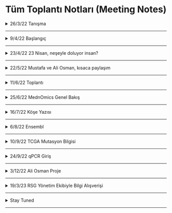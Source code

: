 # Tüm Toplantı Notları (Meeting Notes)

<details>

<summary>26/3/22 Tanışma</summary>

### Toplantı 1

Kodlama değil, araçlar ve fikir geliştirirken bu araçlardan nasıl ifade edebiliriz öncelikli olacak.

Hasta verisi bakımı için cBioPortal örneği

(Dikkat ediniz, farklı zaman dilimli veriler oluyor)

cBioPortal örnek tutorial yapıldı

=>100 sample iyi bir veri seçimi olabilir (mümkün oldukça çok olsun)

DNA metilasyon her zaman genetik değişiklikle korrele olmayabilir

RNA-seq verilerini raw veri olduğu için log düzenleme kullanımı

Negatif-pozitif ilişki: Pearson (parametric, gen ifadesi direk önemli) vs. Spearman (non-parametric, sıralayıp, grup içinde kıyaslama) (mesela şu da yardımcı olabilir, https://www.nature.com/articles/nmeth.2937)

Mesela Breast cancer: ER status ilk önemli bulgu

cBioPortal'da veri indirip kendiniz de veriyi analiz edebiliyorsunuz.

BoxPlot, 95%lik dilim ve outliers açıklandı. (detaylı bilgi için boxplot ve quartiles lara bakılabilir, şu da iyi olabilir https://www.nature.com/articles/nmeth.2813)

p-value vs. q-value.

Neden log transformasyona dair makale örneği: Log-transformation and its implications for data analysis (https://www.ncbi.nlm.nih.gov/pmc/articles/PMC4120293/)

Verilerde yeni sorular ile yeni projeler üretmek mümkün. Verilerle yapılacak çok şey var.

Önce bir hipotez belirleme

cBioportal ile bir ön araştırma (explore)

Bir şeylerin ilişkili olduğunu ve değiştiğini buldum

Bir sonraki görüşme için: cBioPortal üzerinden exploration

R Tutorial gönderilecek (başlangıç seviyesi), şu sayfa iyi başlangıç için: https://www.tutorialspoint.com/r/index.htm ve https://www.statmethods.net/management/index.html

Pubmed üzerinden validasyon çalışması, örnek olarak gidebilir.

</details>

---------------------
<details>

<summary>9/4/22 Başlangıç</summary>

### Toplantı 2
Katılımcılar: Ali Osman, Mustafa, Ayşe Gökçe, Neslihan, Fatma Betul

Fatma:
Head&Neck kanserinde (HNSCC) HPV ile ilişkili olduğu genlerin survival tahmin etmede diğer driver olduğu düşünülen genlerle karşılaştırması.

Survivor grafiğini gösterirken yaşam kalite/süresini tahmin edecek genleri tek tek çizmekte fayda var.
Tek tek odd değerlerini göstermek. 
Alternatif survival grafiği çizdirmek için: http://xena.ucsc.edu/

Mustafa:
Primer tümör mutasyonlara bakarak nereye metastaz yapacağını tahmin edebilir miyiz?

Bununla ilgili Neslihan'ın önerdiği makale: https://www.cell.com/cell/fulltext/S0092-8674(22)00003-4?_returnURL=https%3A%2F%2Flinkinghub.elsevier.com%2Fretrieve%2Fpii%2FS0092867422000034%3Fshowall%3Dtrue

Volkan Plot ile ilgili köşe yazım: https://rsgturkey.com/tr/plot-plot-veri-gorsellestirme-volkan-plot/
cBioPortal (daha çok genomik) alternatifi: http://gepia.cancer-pku.cn/ (expresyon üzerinden genelde)

İkinci kısım olarak Ayşe, STRING (protein protein interaction tool) tutorial verdi:
link: https://string-db.org/
Genlerin beraber litaratürde anılıp anılmaması. 

Mesela KRAS ve ilşkili genlerin yüklenip literatürde nasıl bir bağlantısal karşılığı olduğuna bakılabilir.

Strength: Fisher's Exact Test sonucu. 
FDR: False Discovery Rate'i de şimdilik p-value gibi düşünebilirsiniz.
count in network: daha büyük olanlar daha bilgi verici olabilir.
Settings'den mesela KRAS özelinde network çıkarmak mümkün.
Not: Text-mining'i çıkarabiliyoruz bağlantıyı çizerken bazen, her zaman güvenilir bir kaynak değil. Sadece experimental (deneysel) veri üzerinden gitmek isteyebiliyoruz.

Over-representation vs Enrichment Analysis.
Over representation analizi: Temel olarak manual olan listeler var (genler birbiri, pathway ile eşlenmiş). Daha sonra biz kendi gen listemizi verince, bizim birkaç genimiz bu gen içinde var olsun. Daha sonra olasılık hesabı yapıyor. Yani bizim genlerimiz şans eseri mi yoksa gerçekten önemli olarak mı var.

Şimdilik ikinci toplantı ödevi olarak STRING üzerinden hipotezinizde ilişkili gen ailesini STRING üzerinden incelemek diyebiliriz.
  
</details>

---------------------
<details>

<summary>23/4/22 23 Nisan, neşeyle doluyor insan? </summary>

### Toplantı 3
Katılımcılar: Mustafa, Ali Osman, Ayşe Gökçe, Fatma Betül
  
STRING ödevi üzerinden hipoteze bakış.

Mustafa: EGFR-Ras?
STRING'de XXX ile ilşkili XXX hastalarındaki genin ilşkisel proteinleri tespit edip; cBioportal'da mutasyon için survival (ölüm kalım) 
testi ile yaşamsal önemini tespit etmek (tanı/tedavi için önemli olabilir).

Ayşe geri-dönüt: Ölüm kalım analizlerinde sample size (veri-seti büyüklüğü önemli).
İfade analizi başlangıç için faydalı olabilir. Bu durumda, bazı ilişkisel genler için GEO'dan ön analiz. (Kendi minik analiz aracı var GEO'nun da).
Diğer downstream genlerle ilşkisine bakmak da geniş bir açı verebilir. Diğer bağlanan genlere ki bu ilişki XXX ile YYY arasında özel mi değil mi (specific or not).

Ali Osman: TTTT-RRRR ilşkisi (KKKK bağı üzerinden)
Arkaplan: XXX(TTTT)'in negatif prognostif belirteç olarak bazı kanserlerde kullanılıyor olması.
Bu yolağı çalışmak açısından fare modelinin var olması.
Modifikasyonun squamous cell carcinoma (SCC) vs. adenocarcinoma (AC) üzerinde etki farkı.

RRR-TTTT ilişkisi üzerinden Rho Family ve DOCK family üzerinden STRING ilişki ağının araştırılması.

KRAS mutasyonu ile yakından ilişkili üç kanser tipinde bu genlerin araştırılması.

Ali Osman'ın makale ve video önerisi:
https://pubmed.ncbi.nlm.nih.gov/30664679/
https://www.youtube.com/watch?v=lcfrqe3gvr4&t=2751s

Ayşe geri-dönüt: Birbirine bağlanıyorlarsa, direk ilişkili olmaları normal. Ancak, negatif-pozitif korelasyon, aileler içindeki genleri işlevlerini tanımlamak açısından faydalı olabilir. Kısacası bir bütün olarak çalışmak.
Metastaz verisi yoksa, metastazı işaret eden EMT marker (belirteç) bakılabilir.
cBioportal'daki XXX(RAC1) geni negatif ve pozitif ilşkili genleri ayrı ayrı alıp, STRING'e koyup aralarında EMT işareti gösteren bir ilişki var mı yok mu ayrıca bakılabilir.
Sağlıklı dokular üzerinden, doku özelinde gen ifade verisi: gtex, https://gtexportal.org/home/
Normal ve. kanser:
ccle, https://sites.broadinstitute.org/ccle/
nci-60, https://dtp.cancer.gov/discovery_development/nci-60/
ucsc-xena, https://xenabrowser.net/

Ayşe, XenaBrowser demo gösterimi.

Ayşe, GEO Datasets üzerinden veria analiz demo gösterim.

GEO, https://www.ncbi.nlm.nih.gov/geo/
Örnek veriseti: https://www.ncbi.nlm.nih.gov/geo/query/acc.cgi?acc=GSE190731

Search gene diyince NCBI'da, burada ilki datasetler ikincii örnekler için. İlkini seç.
GEO Datasets'i soldan seçimi daha özelleştirip daralatabilirsiniz.
GSE numarası önemli, verisetlerin kimlik numarası (ID).

Bazen işlem yapılmamış, raw veriyi bulmak mümkün.
Series matrix file, normalize edilmiş veriler genelde.
logFC: log cinsinden fold change (değişim) değeri. +, artış;-, azalış (kontrole göre).
x-axis'e bakmak lazım. Bazı genlerin zaten ifade değeri çok düşük, o yüzden ufak değişimler bile yüksek logFC ile sonuçlanabilir ancak ifade ettiği anlam yeterli olmayabilir.

Expression Atlas, https://www.ebi.ac.uk/gxa/home
Doku özel, ifade değerine bakmak için faydalı olabilir
Firebrowse da işe yarayabilir, http://firebrowse.org/viewGene.html
  
</details>

---------------------
<details>

<summary>22/5/22 Mustafa ve Ali Osman, kısaca paylaşım</summary>

### Toplantı 4
Katılımcılar: Mustafa, Ali Osman, Ayşe Gökçe, Fatma Betül

Mustafa: EGFR vs. RASA1

Ayşe geridönüt: 
Kanserde survival datası için mutasyon verisi karşılaştırmak istiyorsak, vaka sayısının (number of cases) 100 ve üstü olması, 
ve karşlaştırılan genleri hasta gruplarının benzer büyüklükte olması önemli.
Bunları nerede bulabiliriz? Genom sekanslama ya da mutation profiling datasetlerine bakmak lazım.

Farklı dokuları kıyaslarken de doku specific mi bir farklılık olduğuna bakmak lazım. Primary bir doku vs. normal doku kıyaslama yapılırken farklı doku kıyaslaması direk yapılması tavsiye edilmez.

Kalsiyum bağımlı analiz yapmak çok genel olur. Spesifik downstream yolaklardan gitmek daha mantıklı olabilir.

Co-occurance durumun olabilir mutasyonlarda. Bu durumda tümörün surivalını artırıyor olabilir. 
Survival analizi yaparken overall survival yerine disease-free survival'a bakmak bu açıdan daha faydalı olabilir.
Beraber hareket ettikleri genlerin durumuna da bakılabilir. Hangi yolakta etkili. Bu durumda belki bir "cluster" (grupsallık) mevcut olabilir.

Bir genin inaktive olduğuna bakmak için genelde downstream genine bakılır. Mesela p53 için p21 gibi.

Ali Osman: R'da gene ko-expresyon analizi nasıl yapılır üzerine çalışmış.
WGCNA paketi üzerinden analiz yapmış. 
Link: https://bmcbioinformatics.biomedcentral.com/articles/10.1186/1471-2105-9-559

PCA alternatifi olarak t-SNE (t-distributed stochastic neighbour embedding): https://www.nature.com/articles/s41467-019-13056-x
Good read on t-SNE: https://www.analyticsvidhya.com/blog/2017/01/t-sne-implementation-r-python/

Ayşe geridönüt:
Spearman'da WGCNA'de uygun.

TCGA'da datasetler daha büyük olduğu için RSEM'in kullandığı distribution-based method daha uygun olduğu için.

TCGA verileri RSEM normalized count data oluyor. RSEM üzerine: https://bmcbioinformatics.biomedcentral.com/articles/10.1186/1471-2105-12-323

Bu yüzden raw count data isteyen DESeq2 workflowu için uygun değil. 

WGCNA için RSEM normalize edilmiş veri: "The RNA-Seq data input for WGCNA in terms of gene co-expression network construction?"
Biostars'da soru ve cevap: https://www.biostars.org/p/280650/
"Whether one uses RPKM, FPKM, or simply normalized counts doesn't make a whole lot of difference for WGCNA analysis as long as all samples were processed the same way"

High throughput dizilime analizi için normalizasyon teknikleri üzerine: https://bmcbioinformatics.biomedcentral.com/articles/10.1186/s12859-015-0778-7

Bir sonraki toplantı hedefi: RNA-seq dizileme analizi giriş, R'da differensiyel gen ifadesi analizi örnek
  
</details>

---------------------
<details>

<summary>11/6/22 Toplantı </summary>

### Toplantı 5
Katılımcılar: Mustafa, Ali Osman, Ayşe Gökçe, Fatma Betül

Ayşe: RNA-Seq intro tutorial
Microarray vs. RNA-Seq
How RNA-seq is done briefly
Steps of RNA-Seq from RNA isolation to analysis
Fastq file format
RNA Seq analysis from quality control to normalization/differential gene expression analysis

Ve bunların ardından
Galaxy ile RNA-seq diferansiyel veri analizi: https://usegalaxy.org/

Ek notlar (fb)
RNA-Seq genel girişi, başta sona: https://chagall.med.cornell.edu/RNASEQcourse/Intro2RNAseq.pdf
Illumina dizilim kısaca: https://www.youtube.com/watch?v=fCd6B5HRaZ8
uzunca: https://www.youtube.com/watch?v=oIJaA6h2bFM
FastQC detaylı açıklama: https://www.bioinformatics.babraham.ac.uk/projects/fastqc/
  
</details>

---------------------
<details>

<summary>25/6/22 MednOmics Genel Bakış </summary>

### Toplantı 6
Katılımcılar: Mustafa, Ali Osman, Ayşe Gökçe, Fatma Betül
  
Bugün genel olarak program nasıl geçti, neleri öğrenmek iyiydi, nereler eksik kaldı (öğrenecek yeni konular) gibi soruları cevapladık.

* cBioPortal
* STRING
* Geo Database/GEO2R
* GALAXY
gibi araçlara aşinalık kazanıp,

* Survival Graphs
* FDR, q value
ve diğer bazı grafik yorumlama ve istatistik analizler konusunda altyapı kazanmanın epey faydalı olduğuna kanaat getirildi.

Ancak, RNA-Seq ve R'da analiz gibi medikal öğrencilerin sıklıkla kullanmadığı teknik ve yöntemleri kullanırken biraz daha katılımcıların aktif olması ve ön araştırma yapması gerektiği sonucuna varıldı.
Bu konuda mentorler olarak teşvik etmek için "Aşinalık kazandıracak soru listesi", "Worksheet" gibi ön ödevlerle öğrencilerin aktif katılımının ve aşinalık aşamasının hızlandırılması önerildi.

Öte yandan, bir hipotez üzerinde tartışma ve ilerlemenin iyileştirilmesi konusunda 2 öneri sunuldu:
1. önceden planlanmış veyahut hazır bir hipotezin adım adım takip edilmesi
2. gruplar oluşturup, katılımcıların kendi hipotezleri ile grup olarak çalışması

Gelecek için de şunlar planlandı:
* İstatistik için ayrı bir ders. Böylece FDR, Enrichment Analysis, parametricve non-parametric testler gibi konular ve ayrımların daha detaylı tartışılması. 
Bunun için şu öne çıktı: 
1. Önce teorik ders (ilk zoom)
2. Sonra R'da uygulamalı bio-istatistik (ikinci zoom)

Bunun haricinde
* Expression Atlas gibi araçların da etkin kulanımının faydasının öne çıkarılması, mesela "hangi gen hangi durumda hangi dokuda farklı davranmış" ve "meta-analizler"de kullanışlı olması gibi bilgilerin gözden kaçması ihtimaline karşı, eski notlara bir geri bakış tavsiye edildi.

* Single-cell RNA seq giriş dersi (Fatma)

* Multi-modal sequencing approaches
  
* Differential co-expression networks/analysis
gibi konuların Jouurnal club gibi 15dklık bir makale tartışmasını takiben method üzerinde yoğunlaşarak anlatılması/çalışılmasına karar kılındı.

* Özellikle medikal öğrencilerin biyoenformatik eğitimi konusunda nerden başlaması ve nasıl ilerlemesi konusunda örnek kaynak listesi oluşturulmasına karar verildi. 
Bu amaçla 3 adımdan bahsedildi:
  
1. RSG Blog'da öncü köşe yazısı (ilk deneyimlerimiz)
  
2. RSG Blog'da serinin devamı yazımız, gelecek deneyimlerimizle.
  
3. Bütün bunların "Bootcamp" olarak bir website ve github kaynak listesinde detaylı olarak toplanıp halka açık kaynak olarak arz edilmesi.
  
</details>

---------------------
<details>

<summary>16/7/22 Köşe Yazısı </summary>

### Toplantı 7
Katılımcılar: Mustafa, Ali Osman, Fatma Betül
  
Med&Omics: Hekimler için Biyoinformatik serimizin ilk yazısı-son düzeltmeler için toplandık.

Üzerinden geçilecek mevzulara değindik.
GEO2R/RNA-Seq gibi araçları yeniden gözden geçirmek gibi.

İki hafta sonra davetlimiz olabilir (buraya ateş emojisi koyduğumu varsayalım).

Alternatif olarak, bir sonraki toplantı için Ensembl-BioMart'a giriş tutorial' planladık.

Return of Ayşe Jedi'den sonrası için de R'da RNA-Seq'i takiben Data-viz ve İstatistik.
  
</details>

---------------------
<details>

<summary>6/8/22 Ensembl</summary>

### Toplantı 8
Katılımcılar: Mustafa, Ali Osman, Fatma Betül
  
Ensembl Biomart giriş tutorial yapıldı (genelist dosyası genleri ile)
https://www.ensembl.org/biomart/martview/d2352fab41407dc6a6855b9c950d4817

BioMart YouTube tutorial: https://asia.ensembl.org/info/genome/stable_ids/index.html
BioMart Guide: https://www.ensembl.org/info/data/biomart/index.html

Ensembl Biomart'ın kapsamlı veri bankaları arası gen/transcript karşılık gelen tek tek farklı özellikleri/karşılığı incelendi (ENSGXXXXXX'in HGNC ID'si, Gene Type'ı, GO description vs.).

Ensembl id version derken ne kastedildiğine bakıldı: https://ensembl.org/info/genome/stable_ids/index.html

Ali Osman alternatif önerdi: https://biit.cs.ut.ee/gprofiler/gost
Veyahut: https://www.genenames.org/
  
</details>

---------------------
<details>

<summary>10/9/22 TCGA Mutasyon Bilgisi</summary>

### Toplantı 9
Katılımcılar: Mustafa, Ali Osman, Fatma Betül

Sorun: 
3 SNP'nin devamında gelen genlerin ifade ve protein miktarını nasıl etkilediğini

TCGA verisetinden germline mutasyon bilgisini nasıl çıkabilirim?

Whole Genome Seq verietleri etik izinler sebebiyle germline mutasyon bilgisine ulaşması zor.
TCGA yerine küçük verisetlerine bakılabilir. Whole exome dizileme verisetleri vs.
NCBI-dbGaP bir alternatif olabilir.


Bütün TCGA verisetinde mutasyonun etkisine bakış
Cell-line verisetlerine bakmak bir diğer alternatif
https://depmap.org/portal/
https://cellmodelpassports.sanger.ac.uk/

https://dcc.icgc.org/pcawg

Bugünden kısa kısa:
Whole exome dizileme, etik izni kolaylığı ve daha ucuz ooması sebebiyle bazı çalışmalarda whole genome göre daha çok tercih edilebiliyor.

Sonrası:Genome dizileme'ye giriş. 
UCSC üzerinden kullanım.

İstatistik istatistik istatistik

</details>

---------------------
<details>

<summary>24/9/22 qPCR Giriş</summary>

### Toplantı 10
Katılımcılar: Mustafa, Ali Osman, Fatma Betül, Ayşe Gökçe

qPCR veri analizi
qPCR veri yorumlaması
Ct vs.Tm* 

*Oligo dizayn ederkenki annealing Tm ile qPCR sonunda melting curve ile ortaya çıkan Tm ile aynı değil. 
Melting curve analizi detaylı bilgi:
- https://sg.idtdna.com/pages/education/decoded/article/interpreting-melt-curves-an-indicator-not-a-diagnosis
- https://www.gene-quantification.de/real-time-pcr-handbook-life-technologies-update-flr.pdf

qPCR çalışma prensibi, dizayn ve replikaları hakkında detaylı bilgi:
- https://www.thermofisher.com/sg/en/home/life-science/pcr/real-time-pcr/real-time-pcr-learning-center/gene-expression-analysis-real-time-pcr-information/precision-qpcr.html
- https://www.thermofisher.com/sg/en/home/life-science/pcr/real-time-pcr/real-time-pcr-learning-center/gene-expression-analysis-real-time-pcr-information/introduction-gene-expression.html
- https://fatmab-dincaslan.medium.com/qpcr-primer-design-tutorial-879311c591aa

qPCR verisi analiz etme üzerine Livak ve ondan doğan referans hakkında detaylı bilgi:
- http://gene-quantification.net/livak-2001.pdf
- https://www.nature.com/articles/nprot.2008.73
- https://academic.oup.com/nar/article/29/9/e45/2384081?login=true (efficiency meselesi hk.)
- https://www.thermofisher.com/sg/en/home/life-science/pcr/real-time-pcr/real-time-pcr-learning-center/real-time-pcr-basics/absolute-vs-relative-quantification-real-time-pcr.html

Graphpad statistics guide: 
- https://www.graphpad.com/guides/prism/latest/statistics/index.htm
  
</details>

---------------------
<details>

<summary>3/12/22 Ali Osman Proje</summary>

### Toplantı 11
Katılımcılar: Ali Osman, Fatma Betül, Ayşe Gökçe

Bundan önce Ali Osman'ın sorusuna binanen Ayşe'nin önerdiği verilen gen seti için TF bulma için tool: https://maayanlab.cloud/chea3/
"Transcription factors (TFs) are proteins that control gene expression by binding and unbinding near coding regions to regulate the transcriptional machinery. TF enrichment analysis (TFEA) prioritizes transcription factors based on the overlap between given lists of differentially expressed genes, and previously annotated TF targets assembled from multiple resources. ChEA3 is a web-based TFEA tool."

Batch effect için Ayşe'nin önerisi: https://support.bioconductor.org/p/100278/
alterntifler combat ve sva

Ali Osman: Limma- "removeBatchEffect" ile önce ve sonrası datayı kıyaslama fırsatı var. Deseq2'da output vermiyor corrected datayı.
 
Ali Osman'ın proje analizi üzerine tartışma ile başlandı.
  
</details>

---------------------
<details>

<summary>19/3/23 RSG Yönetim Ekibiyle Bilgi Alışverişi</summary>

### Toplantı 12
Katılımcılar: Ravza Gür, Kübra Kubat, Ali Osman, Fatma Betül, Ayşe Gökçe

Med&Omics nedir ne değildir tartışıldı.

Ravza: Sempozyuma eklenebilir ve tanıtımı yapılabilir
Farkındalık için ek medikal alanda yan sempozyum
Klinikten gelenler için slack kanalı
Ali Osman: Kısa tanıtım seminer serisi ile ilgili olanları belirlemek
Ali Osman ve Mustafa: Aşina olmak önemli bu grup bu konuda önemli
Ali Osman: JC grupları, benzer konu ilgisi olan max 5-6 kişiden oluşursa daha etkili olabilir
Med&Omics JC için ilgili bireylere açık olması

Bir sonraki toplantı için ne yapılabilir:

* RNA-Seq Analiz tekrar
-R şu sayfa güzel bence ilk eğitim için https://www.tutorialspoint.com/r/index.htm
-DEseq analizi için baştan sona bana çok faydalı kaynak: https://chagall.med.cornell.edu/RNASEQcourse/Intro2RNAseq.pdf
* Command Line Tools/Linux giriş
-Örnek eğitim: https://github.com/rsgturkey/Workshop2021 
-Mac-> Terminal var; Windows-> için Ubuntu LTS indirebilir Microsoft 
* Makale oylamaca, analiz bakmaca
* SNP Analizi
* CNV/Tumor Heterogeneity/Clonality Analizi

Bir sonraki dersin içeriği ve bir sonraki okunacak makale (1-2 ay süre verilerek)
  
</details>

---------------------
<details>

<summary> Stay Tuned </summary>

### Toplantı 13
  
</details>

---------------------


  

